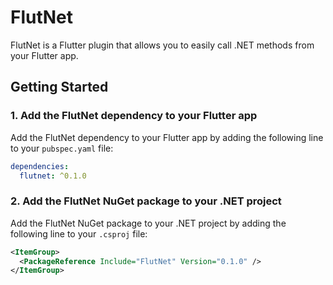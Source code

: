 # FlutNet

FlutNet is a Flutter plugin that allows you to easily call .NET methods from your Flutter app.

## Getting Started

### 1. Add the FlutNet dependency to your Flutter app

Add the FlutNet dependency to your Flutter app by adding the following line to your `pubspec.yaml` file:

```yaml
dependencies:
  flutnet: ^0.1.0
```

### 2. Add the FlutNet NuGet package to your .NET project

Add the FlutNet NuGet package to your .NET project by adding the following line to your `.csproj` file:

```xml
<ItemGroup>
  <PackageReference Include="FlutNet" Version="0.1.0" />
</ItemGroup>
```
